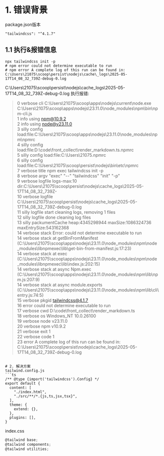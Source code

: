 <!-- 
created_at: 2025-05-17
updated_at: 2025-05-17
author: SeaflyNN
github: https://github.com/seaflyNN/doc-collect
-->

# 1. 错误背景
package.json版本
```
"tailwindcss": "^4.1.7"
```

## 1.1 执行&报错信息
```shell
npx tailwindcss init -p
# npm error could not determine executable to run
# npm error A complete log of this run can be found in: C:\Users\21075\scoop\persist\nodejs\cache\_logs\2025-05-17T14_08_32_739Z-debug-0.log
````

C:\Users\21075\scoop\persist\nodejs\cache\_logs\2025-05-17T14_08_32_739Z-debug-0.log
执行报错:
> 0 verbose cli C:\Users\21075\scoop\apps\nodejs\current\node.exe C:\Users\21075\scoop\apps\nodejs\23.11.0\node_modules\npm\bin\npm-cli.js <br>
> 1 info using npm@10.9.2<br>
> 2 info using node@v23.11.0<br>
> 3 silly config load:file:C:\Users\21075\scoop\apps\nodejs\23.11.0\node_modules\npm\npmrc<br>
> 4 silly config load:file:D:\code\front_collect\render_markdown.ts\.npmrc<br>
> 5 silly config load:file:C:\Users\21075\.npmrc<br>
> 6 silly config load:file:C:\Users\21075\scoop\persist\nodejs\bin\etc\npmrc<br>
> 7 verbose title npm exec tailwindcss init -p<br>
> 8 verbose argv "exec" "--" "tailwindcss" "init" "-p"<br>
> 9 verbose logfile logs-max:10 dir:C:\Users\21075\scoop\persist\nodejs\cache\_logs\2025-05-17T14_08_32_739Z-<br>
> 10 verbose logfile C:\Users\21075\scoop\persist\nodejs\cache\_logs\2025-05-17T14_08_32_739Z-debug-0.log<br>
> 11 silly logfile start cleaning logs, removing 1 files<br>
> 12 silly logfile done cleaning log files<br>
> 13 silly packumentCache heap:4345298944 maxSize:1086324736 maxEntrySize:543162368<br>
> 14 verbose stack Error: could not determine executable to run<br>
> 14 verbose stack     at getBinFromManifest (C:\Users\21075\scoop\apps\nodejs\23.11.0\node_modules\npm\node_modules\libnpmexec\lib\get-bin-from-manifest.js:17:23)<br>
> 14 verbose stack     at exec (C:\Users\21075\scoop\apps\nodejs\23.11.0\node_modules\npm\node_modules\libnpmexec\lib\index.js:202:15)<br>
> 14 verbose stack     at async Npm.exec (C:\Users\21075\scoop\apps\nodejs\23.11.0\node_modules\npm\lib\npm.js:207:9)<br>
> 14 verbose stack     at async module.exports (C:\Users\21075\scoop\apps\nodejs\23.11.0\node_modules\npm\lib\cli\entry.js:74:5)<br>
> 15 verbose pkgid tailwindcss@4.1.7<br>
> 16 error could not determine executable to run<br>
> 17 verbose cwd D:\code\front_collect\render_markdown.ts<br>
> 18 verbose os Windows_NT 10.0.26100<br>
> 19 verbose node v23.11.0<br>
> 20 verbose npm  v10.9.2<br>
> 21 verbose exit 1<br>
> 22 verbose code 1<br>
> 23 error A complete log of this run can be found in: C:\Users\21075\scoop\persist\nodejs\cache\_logs\2025-05-17T14_08_32_739Z-debug-0.log<br>
```

# 2. 解决方案
tailwind.config.js
```ts
/** @type {import('tailwindcss').Config} */
export default {
  content: [
    "./index.html",
    "./src/**/*.{js,ts,jsx,tsx}",
  ],
  theme: {
    extend: {},
  },
  plugins: [],
} 
```

index.css
```ts
@tailwind base;
@tailwind components;
@tailwind utilities;
```

